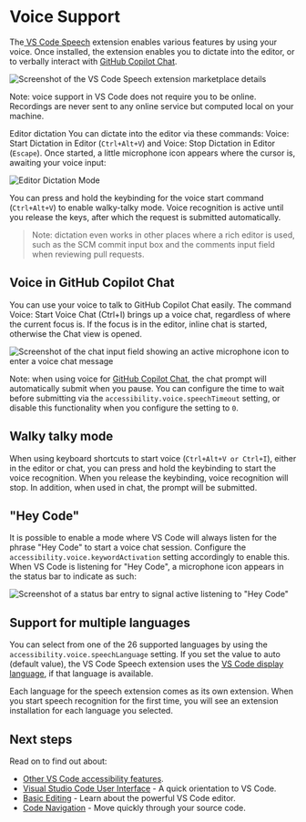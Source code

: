 # Voice Support
The[ VS Code Speech](https://marketplace.visualstudio.com/items?itemName=ms-vscode.vscode-speech) extension enables various features by using your voice. Once installed, the extension enables you to dictate into the editor, or to verbally interact with [GitHub Copilot Chat](https://marketplace.visualstudio.com/items?itemName=GitHub.copilot-chat).

![Screenshot of the VS Code Speech extension marketplace details](https://code.visualstudio.com/assets/docs/editor/accessibility/speech-extension.png)

Note: voice support in VS Code does not require you to be online. Recordings are never sent to any online service but computed local on your machine.

Editor dictation
You can dictate into the editor via these commands: Voice: Start Dictation in Editor (`Ctrl+Alt+V`) and Voice: Stop Dictation in Editor (``Escape``). Once started, a little microphone icon appears where the cursor is, awaiting your voice input:

![Editor Dictation Mode](https://code.visualstudio.com/assets/docs/editor/accessibility/editor-dictate.png)

You can press and hold the keybinding for the voice start command (``Ctrl+Alt+V``) to enable walky-talky mode. Voice recognition is active until you release the keys, after which the request is submitted automatically.

> Note: dictation even works in other places where a rich editor is used, such as the SCM commit input box and the comments input field when reviewing pull requests.

## Voice in GitHub Copilot Chat
You can use your voice to talk to GitHub Copilot Chat easily. The command Voice: Start Voice Chat (Ctrl+I) brings up a voice chat, regardless of where the current focus is. If the focus is in the editor, inline chat is started, otherwise the Chat view is opened.

![Screenshot of the chat input field showing an active microphone icon to enter a voice chat message](https://code.visualstudio.com/assets/docs/editor/accessibility/voice-chat.png)

Note: when using voice for [GitHub Copilot Chat](https://marketplace.visualstudio.com/items?itemName=GitHub.copilot-chat), the chat prompt will automatically submit when you pause. You can configure the time to wait before submitting via the ``accessibility.voice.speechTimeout`` setting, or disable this functionality when you configure the setting to ``0``.

## Walky talky mode
When using keyboard shortcuts to start voice (``Ctrl+Alt+V or Ctrl+I``), either in the editor or chat, you can press and hold the keybinding to start the voice recognition. When you release the keybinding, voice recognition will stop. In addition, when used in chat, the prompt will be submitted.

## "Hey Code"
It is possible to enable a mode where VS Code will always listen for the phrase "Hey Code" to start a voice chat session. Configure the ``accessibility.voice.keywordActivation`` setting accordingly to enable this. When VS Code is listening for "Hey Code", a microphone icon appears in the status bar to indicate as such:

![Screenshot of a status bar entry to signal active listening to "Hey Code"](https://code.visualstudio.com/assets/docs/editor/accessibility/hey-code.png)

## Support for multiple languages
You can select from one of the 26 supported languages by using the ``accessibility.voice.speechLanguage`` setting. If you set the value to auto (default value), the VS Code Speech extension uses the [VS Code display language](https://code.visualstudio.com/docs/getstarted/locales), if that language is available.

Each language for the speech extension comes as its own extension. When you start speech recognition for the first time, you will see an extension installation for each language you selected.

## Next steps
Read on to find out about:

* [Other VS Code accessibility features](https://code.visualstudio.com/docs/editor/accessibility).
* [Visual Studio Code User Interface](https://code.visualstudio.com/docs/getstarted/userinterface) - A quick orientation to VS Code.
* [Basic Editing](https://code.visualstudio.com/docs/editor/codebasics) - Learn about the powerful VS Code editor.
* [Code Navigation](https://code.visualstudio.com/docs/editor/editingevolved) - Move quickly through your source code.
